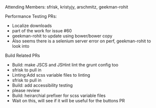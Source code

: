 Attending Members: sfrisk, kristyjy, arschmitz, geekman-rohit

Performance Testing PRs:
* Localize downloads
 * part of the work for issue #60
 * geekman-rohit to update using bower/bower copy
 * Also seems there is a selenium server error on perf, geekman-rohit to look into

Build Related PRs
* Build: make JSCS and JSHint lint the grunt config too
 * sfrisk to pull in
* Linting:Add scss variable files to linting
 * sfrisk to pull in
* Build: add accessibility testing
 * please review
* Build: heirarchial prefixer for scss variable files
 * Wait on this, will see if it will be useful for the buttons PR
